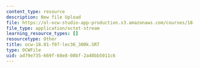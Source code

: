 ```yaml
---
content_type: resource
description: New file Upload
file: https://ol-ocw-studio-app-production.s3.amazonaws.com/courses/18-01sc-single-variable-calculus-fall-2010/ad79e735669f68e808bf2a48bb5011c6_ocw-18.01-f07-lec36_300k.SRT
file_type: application/octet-stream
learning_resource_types: []
resourcetype: Other
title: ocw-18.01-f07-lec36_300k.SRT
type: OCWFile
uid: ad79e735-669f-68e8-08bf-2a48bb5011c6
---
```

